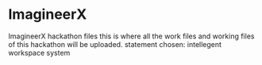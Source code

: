 # ImagineerX
ImagineerX hackathon files
this is where all the work files and working files of this hackathon will be uploaded.
statement chosen: intellegent workspace system
